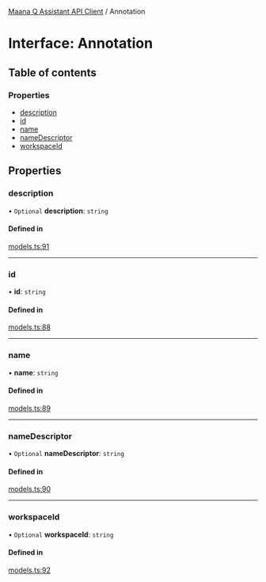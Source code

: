 [Maana Q Assistant API Client](../README.md) / Annotation

# Interface: Annotation

## Table of contents

### Properties

- [description](Annotation.md#description)
- [id](Annotation.md#id)
- [name](Annotation.md#name)
- [nameDescriptor](Annotation.md#namedescriptor)
- [workspaceId](Annotation.md#workspaceid)

## Properties

### description

• `Optional` **description**: `string`

#### Defined in

[models.ts:91](https://github.com/maana-io/q-assistant-client/blob/develop/src/models.ts#L91)

___

### id

• **id**: `string`

#### Defined in

[models.ts:88](https://github.com/maana-io/q-assistant-client/blob/develop/src/models.ts#L88)

___

### name

• **name**: `string`

#### Defined in

[models.ts:89](https://github.com/maana-io/q-assistant-client/blob/develop/src/models.ts#L89)

___

### nameDescriptor

• `Optional` **nameDescriptor**: `string`

#### Defined in

[models.ts:90](https://github.com/maana-io/q-assistant-client/blob/develop/src/models.ts#L90)

___

### workspaceId

• `Optional` **workspaceId**: `string`

#### Defined in

[models.ts:92](https://github.com/maana-io/q-assistant-client/blob/develop/src/models.ts#L92)
